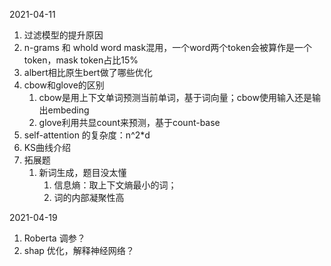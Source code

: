 2021-04-11

1. 过滤模型的提升原因
2. n-grams 和 whold word mask混用，一个word两个token会被算作是一个token，mask token占比15%
3. albert相比原生bert做了哪些优化
4. cbow和glove的区别
   1. cbow是用上下文单词预测当前单词，基于词向量；cbow使用输入还是输出embeding
   2. glove利用共显count来预测，基于count-base
5. self-attention 的复杂度：n^2*d
6. KS曲线介绍
7. 拓展题
   1. 新词生成，题目没太懂
      1. 信息熵：取上下文熵最小的词；
      2. 词的内部凝聚性高



2021-04-19

1. Roberta 调参？
2. shap 优化，解释神经网络？



